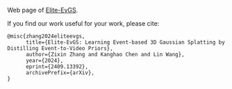 Web page of [Elite-EvGS](https://vlislab22.github.io/elite-evgs/).

If you find our work useful for your work, please cite:
```
@misc{zhang2024eliteevgs,
      title={Elite-EvGS: Learning Event-based 3D Gaussian Splatting by Distilling Event-to-Video Priors},
      author={Zixin Zhang and Kanghao Chen and Lin Wang},
      year={2024},
      eprint={2409.13392},
      archivePrefix={arXiv},
}
```